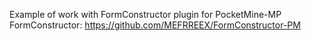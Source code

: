 Example of work with FormConstructor plugin for PocketMine-MP
FormConstructor: https://github.com/MEFRREEX/FormConstructor-PM
